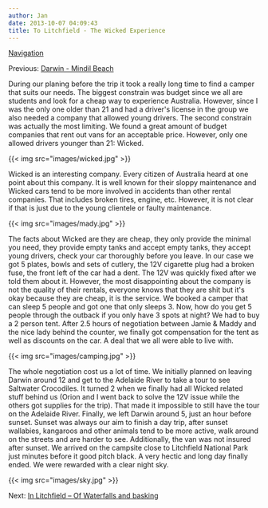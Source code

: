 ```yaml
---
author: Jan
date: 2013-10-07 04:09:43
title: To Litchfield - The Wicked Experience
---
```


[Navigation](/posts/30-der-stuart-highway/)

Previous: [Darwin - Mindil Beach](../day_02)

During our planing before the trip it took a really long time to find a camper
that suits our needs. The biggest constrain was budget since we all are
students and look for a cheap way to experience Australia. However, since I was
the only one older than 21 and had a driver's license in the group we also
needed a company that allowed young drivers. The second constrain was actually
the most limiting. We found a great amount of budget companies that rent out
vans for an acceptable price. However, only one allowed drivers younger than
21: Wicked.

{{< img src="images/wicked.jpg" >}}

Wicked is an interesting company. Every citizen of Australia heard at one point
about this company. It is well known for their sloppy maintenance and Wicked
cars tend to be more involved in accidents than other rental companies. That
includes broken tires, engine, etc. However, it is not clear if that is just
due to the young clientele or faulty maintenance.

{{< img src="images/mady.jpg" >}}

The facts about Wicked are they are cheap, they only provide the minimal you
need, they provide empty tanks and accept empty tanks, they accept young
drivers, check your car thoroughly before you leave. In our case we got 5
plates, bowls and sets of cutlery, the 12V cigarette plug had a broken fuse,
the front left of the car had a dent. The 12V was quickly fixed after we told
them about it. However, the most disappointing about the company is not the
quality of their rentals, everyone knows that they are shit but it's okay
because they are cheap, it is the service. We booked a camper that can sleep 5
people and got one that only sleeps 3. Now, how do you get 5 people through the
outback if you only have 3 spots at night? We had to buy a 2 person tent. After
2.5 hours of negotiation between Jamie & Maddy and the nice lady behind the
counter, we finally got compensation for the tent as well as discounts on the
car. A deal that we all were able to live with.

{{< img src="images/camping.jpg" >}}

The whole negotiation cost us a lot of time. We initially planned on leaving
Darwin around 12 and get to the Adelaide River to take a tour to see Saltwater
Crocodiles. It turned 2 when we finally had all Wicked related stuff behind us
(Orion and I went back to solve the 12V issue while the others got supplies for
the trip). That made it impossible to still have the tour on the Adelaide
River. Finally, we left Darwin around 5, just an hour before sunset. Sunset was
always our aim to finish a day trip, after sunset wallabies, kangaroos and
other animals tend to be more active, walk around on the streets and are harder
to see. Additionally, the van was not insured after sunset. We arrived on the
campsite close to Litchfield National Park just minutes before it good pitch
black. A very hectic and long day finally ended. We were rewarded with a clear
night sky.

{{< img src="images/sky.jpg" >}}

Next: [In Litchfield – Of Waterfalls and basking](../day_04)

